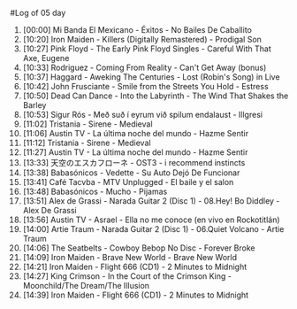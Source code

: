 #Log of 05 day

1. [00:00] Mi Banda El Mexicano - Éxitos - No Bailes De Caballito
1. [10:20] Iron Maiden - Killers (Digitally Remastered) - Prodigal Son
1. [10:27] Pink Floyd - The Early Pink Floyd Singles - Careful With That Axe, Eugene
1. [10:33] Rodriguez - Coming From Reality - Can't Get Away (bonus)
1. [10:37] Haggard - Aweking The Centuries - Lost (Robin's Song) in Live
1. [10:42] John Frusciante - Smile from the Streets You Hold - Estress
1. [10:50] Dead Can Dance - Into the Labyrinth - The Wind That Shakes the Barley
1. [10:53] Sigur Rós - Með suð í eyrum við spilum endalaust - Illgresi
1. [11:02] Tristania - Sirene - Medieval
1. [11:06] Austin TV - La última noche del mundo - Hazme Sentir
1. [11:12] Tristania - Sirene - Medieval
1. [11:27] Austin TV - La última noche del mundo - Hazme Sentir
1. [13:33] 天空のエスカフローネ - OST3 - i recommend instincts
1. [13:38] Babasónicos - Vedette - Su Auto Dejó De Funcionar
1. [13:41] Café Tacvba - MTV Unplugged - El baile y el salon
1. [13:48] Babasónicos - Mucho - Pijamas
1. [13:51] Alex de Grassi - Narada Guitar 2 (Disc 1) - 08.Hey! Bo Diddley - Alex De Grassi
1. [13:56] Austin TV - Asrael - Ella no me conoce (en vivo en Rockotitlán)
1. [14:00] Artie Traum - Narada Guitar 2 (Disc 1) - 06.Quiet Volcano - Artie Traum
1. [14:06] The Seatbelts - Cowboy Bebop No Disc - Forever Broke
1. [14:09] Iron Maiden - Brave New World - Brave New World
1. [14:21] Iron Maiden - Flight 666 (CD1) - 2 Minutes to Midnight
1. [14:27] King Crimson - In the Court of the Crimson King - Moonchild/The Dream/The Illusion
1. [14:39] Iron Maiden - Flight 666 (CD1) - 2 Minutes to Midnight

